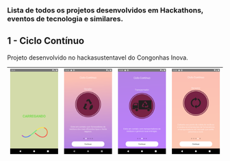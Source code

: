### Lista de todos os projetos desenvolvidos em Hackathons, eventos de tecnologia e similares.

## 1 - Ciclo Contínuo
Projeto desenvolvido no hackasustentavel do Congonhas Inova.

![](ciclocontinuo/demonstracao/Screenshot_0.png)  |  ![](ciclocontinuo/demonstracao/Screenshot_2.png) |  ![](ciclocontinuo/demonstracao/Screenshot_3.png)  |  ![](ciclocontinuo/demonstracao/Screenshot_4.png)  |
:---------------:|:----------------:|:-----------------:|:-----------------:|

